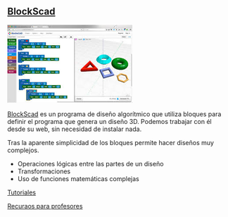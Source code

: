 ## [BlockScad](https://www.blockscad3d.com/editor/)

![](./images/BlocksCad.jpeg)

[BlockScad](https://www.blockscad3d.com/editor/) es un programa de diseño algorítmico que utiliza bloques para definir el programa que genera un diseño 3D. Podemos trabajar con él desde su web, sin necesidad de instalar nada.

Tras la aparente simplicidad de los bloques permite hacer diseños muy complejos.

* Operaciones lógicas entre las partes de un diseño
* Transformaciones
* Uso de funciones matemáticas complejas

[Tutoriales](https://www.blockscad3d.com/edu/lessons/)

[Recuraos para profesores](https://www.blockscad3d.com/edu/resources/)
